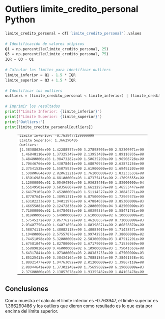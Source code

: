 # Outliers limite\_credito\_personal Python

```python
limite_credito_personal = df['limite_credito_personal'].values

# Identificación de valores atípicos
Q1 = np.percentile(limite_credito_personal, 25)
Q3 = np.percentile(limite_credito_personal, 75)
IQR = Q3 - Q1

# Calcular los límites para identificar outliers
limite_inferior = Q1 - 1.5 * IQR
limite_superior = Q3 + 1.5 * IQR

# Identificar los outliers
outliers = (limite_credito_personal < limite_inferior) | (limite_credito_personal > limite_superior)

# Imprimir los resultados
print(f"Límite Inferior: {limite_inferior}")
print(f"Límite Superior: {limite_superior}")
print("Outliers:")
print(limite_credito_personal[outliers])
```

<figure><img src="../../../../../.gitbook/assets/image (63).png" alt=""><figcaption></figcaption></figure>

## Conclusiones

Como muestra el calculo el límite inferior es -0.763947, el límite superior es 1.366290486 y los outliers que dieron como resultado es lo que esta por encima del límite superior.



###
